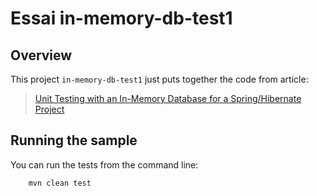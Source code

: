Essai in-memory-db-test1
=======

Overview
-------

This project `in-memory-db-test1` just puts together the code from article:

>[Unit Testing with an In-Memory Database for a Spring/Hibernate Project](http://whileonefork.blogspot.fr/2012/11/unit-testing-with-in-memory-database.html)

Running the sample
-------

You can run the tests from the command line:

		mvn clean test